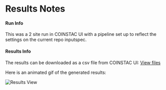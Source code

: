 # Results Notes

#### Run Info

This was a 2 site run in COINSTAC UI with a pipeline set up to reflect the settings on the current repo inputspec. 

#### Results Info

The results can be downloaded as a csv file from COINSTAC UI: [View files](https://mygsu-my.sharepoint.com/:f:/g/personal/jromero7_gsu_edu/EjraWHDLWqpOo5hwoTe3O84BspfKwfG-gMKqbtVgSF7txA?e=exI8JW)

Here is an animated gif of the generated results: 

![Results View](https://raw.githubusercontent.com/trendscenter/coinstac-regression-vbm/master/test/results/results.gif "Results View")

